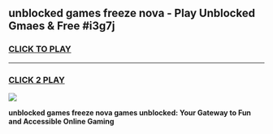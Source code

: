 
## unblocked games freeze nova - Play Unblocked Gmaes & Free #i3g7j
<h3>
<a href="https://premium.freeplayer.one?title=unblocked_games_freeze_nova&ref=03M">CLICK TO PLAY</a></h3>
<hr>

<h3>
<a href="https://premium.freeplayer.one?title=unblocked_games_freeze_nova&ref=03M">CLICK 2 PLAY</a>
  
</h3>

<a href="https://premium.freeplayer.one?title=unblocked_games_freeze_nova&ref=03M"><img src="https://clearcache.store/games.png"></a>


**unblocked games freeze nova games unblocked: Your Gateway to Fun and Accessible Online Gaming**
